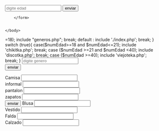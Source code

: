
<html>
    <head>
        <meta charset="UTF-8">
        <title>app discoteka</title>
    </head>
    <body>
        <form
            <form action="procesoentrar.php" method="post">
                <input required type="number" id="edad" name="edad" placeholder="digite edad" required>
                <button type="submit">enviar</button>
                
                
        </form>
            
            
    </body>
</html>

<?php
$numEdad = filter_input(INPUT_POST,"edad");


switch ($numEdad){
    
    
    case ($numEdad>=18);
        include "generos.php";
    break;

    default : include './index.php';
        break;
    
        
}

switch (true){
    case($numEdad>=18 and $numEdad<=21);
        include 'chikitka.php';
        break;
    case ($numEdad >=21 and $numEdad <40);
        include 'discotka.php';
        break;
    case ($numEdad >=40);
        include 'viejoteka.php';
        break;
   
}


<html
<head>
        <meta charset="UTF-8">
        <title>Genero</title> 
    </head>
    <body
    <form action="procesogenero.php" method="post">
     <input required type="text" id="genero" name="genero" placeholder="digite genero" required>
   
     <br>
     
  
         
     <button type="submit">enviar</button>
     
            
            <br>

        </form>
</body>
</html>
  
  
  <?php
$Genero1 = filter_input(INPUT_POST,"masculino");
$Genero2 = filter_input(INPUT_POST,"femenino");



switch (TRUE){
    case ($Genero1 === 'masculino');
        include 'vestuariohombres.php';
        break;
    
    case ($Genero2 === 'femenino');
        include 'vestuariomujeres.php';
        break;
    
    default:   include './index.php';
        break;
}


<html>
    <head>
        <meta charset="UTF-8">
        <title></title>
    </head>
    <body>
        <form action="procesovestir.php" method="post">
            <label for="camisa">Camisa</label>
            <input for="text" id="camisa" name="camisa"required>
            <br>
            
            <label for="informal">informal</label>
            <input for="text" id="informal" name="informal"required>
            <br>
            <label for="pantalon">pantalon</label>
            <input for="text" id="pantalon" name="pantalon"required>
            <br>
            <label for="zapatos">zapatos</label>
            <input for="text" id="zapatos" name="zapatos"required>
            <br>
            
            
            
     
            
            <button type="submit">enviar</button>
            
    </body>
</html>


<html>
    <head>
        <meta charset="UTF-8">
        <title> vestuario</title>
    </head>
    <body>
        <form action="procesovestir.php" method="post">
            <label for="blusa">Blusa</label>
            <input for="text" id="blusa" name="blusa" required>
            <br>
            <label for="vestido">Vestido</label>
            <input for="text" id="vestido" name="blusa" required>
            <br>
            <label for="falda">Falda</label>
            <input for="text" id="falda" name="falda" required>
            <br>
            <label for="calzado">Calzado</label>
            <input for="text" id="calzado" name="calzado" required>
            
                
            
            
            
            
        </form>
    </body>
</html>



<?php

$camisa  = filter_input(INPUT_POST,"camisa");
$informal  = filter_input(INPUT_POST,"informal");
$pantalon  = filter_input(INPUT_POST,"pantalon");
$zapatos  = filter_input(INPUT_POST,"zapatos");
$blusa = filter_input(INPUT_POST,"blusa");
$vestido = filter_input(INPUT_POST,"vestido");
$falda = filter_input(INPUT_POST,"falda");
$calzado = filter_input(INPUT_POST,"calzado");



switch ($camisa){
    
    
    case ($camisa);
        include "bienvenido.php";
break;}


switch ($informal){ 
    case ($informal); 
        echo "no dentra dejenerado";
        include "./index.php";
    break;
    }
    switch ($pantalon){
    case ($pantalon);
        include "bienvenido.php";
    break;
    }
    
    switch ($zapatos){
    case ($zapatos);
        include "bienvenido.php";
    break;

 
    default : include './index.php';
        break;

}


